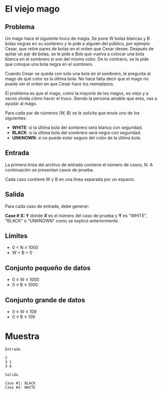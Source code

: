 # El viejo mago

## Problema

Un mago hace el siguiente truco de magia. Se pone W bolas blancas y B bolas negras en su sombrero y le pide a alguien del público, por ejemplo Cesar, que retire pares de bolas en el orden que Cesar desee. Después de quitar un par de bolas, se le pide a Bob que vuelva a colocar una bola blanca en el sombrero si son del mismo color. De lo contrario, se le pide que coloque una bola negra en el sombrero.

Cuando Cesar se queda con solo una bola en el sombrero, le pregunta al mago de qué color es la última bola. No hace falta decir que el mago no puede ver el orden en que Cesar hace los reemplazos.

El problema es que el mago, como la mayoría de los magos, es viejo y a veces olvida cómo hacer el truco. Siendo la persona amable que eres, vas a ayudar al mago.

Para cada par de números (W, B) se le solicita que envíe uno de los siguientes:

* **WHITE**: si la última bola del sombrero será blanca con seguridad.
* **BLACK**:  si la última bola del sombrero será negra con seguridad.
* **UNKNOWN**: si no puede estar seguro del color de la última bola.

## Entrada

La primera línea del archivo de entrada contiene el número de casos, N. A continuación se presentan casos de prueba.

Cada caso contiene W y B en una línea separada por un espacio.

## Salida

Para cada caso de entrada, debe generar:

**Case # X: Y**
donde **X** es el número del caso de prueba y **Y** es "WHITE", "BLACK" o "UNKNOWN" como se explicó anteriormente. 

## Límites

* 0 < N ≤ 1000
* W + B > 0

## Conjunto pequeño de datos

* 0 ≤ W ≤ 1000
* 0 ≤ B ≤ 1000

## Conjunto grande de datos

* 0 ≤ W ≤ 109
* 0 ≤ B ≤ 109

# Muestra

```
Entrada

2
3 1
3 6

Salida

Case #1: BLACK
Case #2: WHITE
```

